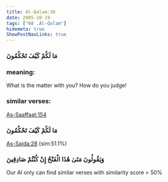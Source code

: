 ```yaml
---
title: Al-Qalam:36
date: 2005-10-19
tags: ["68 .Al-Qalam"]
hidemeta: true 
ShowPostNavLinks: true 
---
```

### مَا لَكُمْ كَيْفَ تَحْكُمُونَ
### meaning: 
What is the matter with you? How do you judge!
### similar verses: 

[As-Saaffaat:154](/37/154)

### مَا لَكُمْ كَيْفَ تَحْكُمُونَ

[As-Sajda:28](/32/28) (sim:51.1%)

### وَيَقُولُونَ مَتَىٰ هَٰذَا الْفَتْحُ إِنْ كُنْتُمْ صَادِقِينَ

Our AI only can find similar verses with similarity score > 50% 


